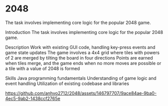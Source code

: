 # 2048
The task involves implementing core logic for the popular 2048 game.

Introduction
The task involves implementing core logic for the popular 2048 game.

Description
Work with existing GUI code, handling key-press events and game state updates
The game involves a 4x4 grid where tiles with powers of 2 are merged by tilting the board in four directions
Points are earned when tiles merge, and the game ends when no more moves are possible or a tile with a value of 2048 is formed

Skills
Java programming fundamentals
Understanding of game logic and event handling
Utilization of existing codebase and libraries

https://github.com/anhvo2712/2048/assets/146797707/9ace84ae-9ba0-4ec5-9ab2-1438ccf2765e


